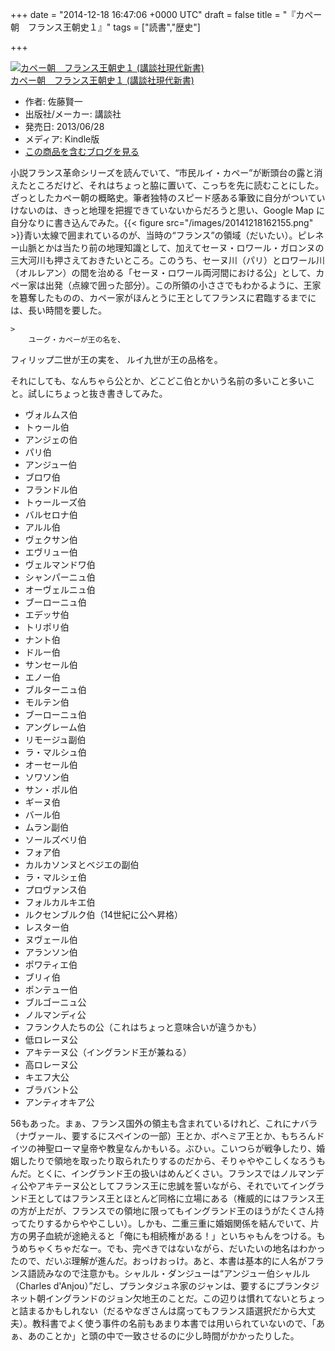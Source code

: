 
+++
date = "2014-12-18 16:47:06 +0000 UTC"
draft = false
title = "『カペー朝　フランス王朝史１』"
tags = ["読書","歴史"]

+++
<div class="hatena-asin-detail"><a href="http://www.amazon.co.jp/exec/obidos/ASIN/B00DKX4K28/bestylesnet-22/"><img src="http://ecx.images-amazon.com/images/I/31uF5M8mNvL._SL160_.jpg" class="hatena-asin-detail-image" alt="カペー朝　フランス王朝史１ (講談社現代新書)" title="カペー朝　フランス王朝史１ (講談社現代新書)"/></a><div class="hatena-asin-detail-info"><a href="http://www.amazon.co.jp/exec/obidos/ASIN/B00DKX4K28/bestylesnet-22/">カペー朝　フランス王朝史１ (講談社現代新書)</a><ul><li><span class="hatena-asin-detail-label">作者:</span> 佐藤賢一</li><li><span class="hatena-asin-detail-label">出版社/メーカー:</span> 講談社</li><li><span class="hatena-asin-detail-label">発売日:</span> 2013/06/28</li><li><span class="hatena-asin-detail-label">メディア:</span> Kindle版</li><li><a href="http://d.hatena.ne.jp/asin/B00DKX4K28/bestylesnet-22" target="_blank">この商品を含むブログを見る</a></li></ul></div><div class="hatena-asin-detail-foot"></div></div>小説フランス革命シリーズを読んでいて、“市民ルイ・カペー”が断頭台の露と消えたところだけど、それはちょっと脇に置いて、こっちを先に読むことにした。ざっとしたカペー朝の概略史。筆者独特のスピード感ある筆致に自分がついていけないのは、きっと地理を把握できていないからだろうと思い、Google Map に自分なりに書き込んでみた。{{< figure src="/images/20141218162155.png"  >}}青い太線で囲まれているのが、当時の“フランス”の領域（だいたい）。ピレネー山脈とかは当たり前の地理知識として、加えてセーヌ・ロワール・ガロンヌの三大河川も押さえておきたいところ。このうち、セーヌ川（パリ）とロワール川（オルレアン）の間を治める「セーヌ・ロワール両河間における公」として、カペー家は出発（点線で囲った部分）。この所領の小ささでもわかるように、王家を簒奪したものの、カペー家がほんとうに王としてフランスに君臨するまでには、長い時間を要した。

    >
        ユーグ・カペーが王の名を、
フィリップ二世が王の実を、
ルイ九世が王の品格を。

    
それにしても、なんちゃら公とか、どこどこ伯とかいう名前の多いこと多いこと。試しにちょっと抜き書きしてみた。

<ul>
<li>ヴォルムス伯</li>
<li>トゥール伯</li>
<li>アンジェの伯</li>
<li>パリ伯</li>
<li>アンジュー伯</li>
<li>ブロワ伯</li>
<li>フランドル伯</li>
<li>トゥールーズ伯</li>
<li>バルセロナ伯</li>
<li>アルル伯</li>
<li>ヴェクサン伯</li>
<li>エヴリュー伯</li>
<li>ヴェルマンドワ伯</li>
<li>シャンパーニュ伯</li>
<li>オーヴェルニュ伯</li>
<li>ブーローニュ伯</li>
<li>エデッサ伯</li>
<li>トリポリ伯</li>
<li>ナント伯</li>
<li>ドルー伯</li>
<li>サンセール伯</li>
<li>エノー伯</li>
<li>ブルターニュ伯</li>
<li>モルテン伯</li>
<li>ブーローニュ伯</li>
<li>アングレーム伯</li>
<li>リモージュ副伯</li>
<li>ラ・マルシュ伯</li>
<li>オーセール伯</li>
<li>ソワソン伯</li>
<li>サン・ポル伯</li>
<li>ギーヌ伯</li>
<li>バール伯</li>
<li>ムラン副伯</li>
<li>ソールズベリ伯</li>
<li>フォア伯</li>
<li>カルカソンヌとベジエの副伯</li>
<li>ラ・マルシェ伯</li>
<li>プロヴァンス伯</li>
<li>フォルカルキエ伯</li>
<li>ルクセンブルク伯（14世紀に公へ昇格）</li>
<li>レスター伯</li>
<li>ヌヴェール伯</li>
<li>アランソン伯</li>
<li>ポワティエ伯</li>
<li>ブリィ伯</li>
<li>ポンテュー伯</li>
<li>ブルゴーニュ公</li>
<li>ノルマンディ公</li>
<li>フランク人たちの公（これはちょっと意味合いが違うかも）</li>
<li>低ロレーヌ公</li>
<li>アキテーヌ公（イングランド王が兼ねる）</li>
<li>高ロレーヌ公</li>
<li>キエフ大公</li>
<li>ブラバント公</li>
<li>アンティオキア公</li>
</ul>56もあった。まぁ、フランス国外の領主も含まれているけれど、これにナバラ（ナヴァール、要するにスペインの一部）王とか、ボヘミア王とか、もちろんドイツの神聖ローマ皇帝や教皇なんかもいる。ぶひぃ。こいつらが戦争したり、婚姻したりで領地を取ったり取られたりするのだから、そりゃややこしくなろうもんだ。とくに、イングランド王の扱いはめんどくさい。フランスではノルマンディ公やアキテーヌ公としてフランス王に忠誠を誓いながら、それでいてイングランド王としてはフランス王とほとんど同格に立場にある（権威的にはフランス王の方が上だが、フランスでの領地に限ってもイングランド王のほうがたくさん持ってたりするからややこしい）。しかも、二重三重に婚姻関係を結んでいて、片方の男子血統が途絶えると「俺にも相続権がある！」といちゃもんをつける。もうめちゃくちゃだなー。でも、完ぺきではないながら、だいたいの地名はわかったので、だいぶ理解が進んだ。おっけおっけ。あと、本書は基本的に人名がフランス語読みなので注意かも。シャルル・ダンジューは“アンジュー伯シャルル（Charles d&#39;Anjou）”だし、プランタジュネ家のジャンは、要するにプランタジネット朝イングランドのジョン欠地王のことだ。この辺りは慣れてないとちょっと詰まるかもしれない（だるやなぎさんは腐ってもフランス語選択だから大丈夫）。教科書でよく使う事件の名前もあまり本書では用いられていないので、「あぁ、あのことか」と頭の中で一致させるのに少し時間がかかったりした。


